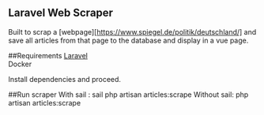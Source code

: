 ## Laravel Web Scraper

Built to scrap a [webpage][https://www.spiegel.de/politik/deutschland/] and save all articles from that page to the database and display in a vue page.

##Requirements
[Laravel](https://laravel.com/docs/9.x/installation#laravel-and-docker) <br/>
Docker <br/>

Install dependencies and proceed.

##Run scraper
With sail : sail php artisan articles:scrape
Without sail: php artisan articles:scrape
